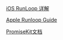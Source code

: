 [iOS RunLoop 详解](https://juejin.im/entry/587c2c4ab123db005df459a1)

[Apple Runloop Guide](https://developer.apple.com/reference/foundation/runloop)

[PromiseKit文档](http://promisekit.org/docs/)